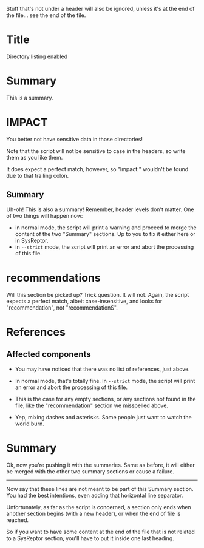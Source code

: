 
Stuff that's not under a header will also be ignored, unless it's at the end of the file... see the end of the file.

# Title
Directory listing enabled

# Summary
This is a summary.

# IMPACT
You better not have sensitive data in those directories!

Note that the script will not be sensitive to case in the headers, so write them as you like them. 

It does expect a perfect match, however, so "Impact:" wouldn't be found due to that trailing colon.

## Summary
Uh-oh! This is also a summary! Remember, header levels don't matter. One of two things will happen now:

- in normal mode, the script will print a warning and proceed to merge the content of the two "Summary" sections. Up to you to fix it either here or in SysReptor.
- in `--strict` mode, the script will print an error and abort the processing of this file.

# recommendations
Will this section be picked up? Trick question. It will not. Again, the script expects a perfect match, albeit case-insensitive, and looks for "recommendation", not "recommendationS".

# References

## Affected components
* You may have noticed that there was no list of references, just above.
- In normal mode, that's totally fine. In `--strict` mode, the script will print an error and abort the processing of this file.
* This is the case for any empty sections, or any sections not found in the file, like the "recommendation" section we misspelled above.
- Yep, mixing dashes and asterisks. Some people just want to watch the world burn.

# Summary
Ok, now you're pushing it with the summaries. Same as before, it will either be merged with the other two summary sections or cause a failure.

---
Now say that these lines are not meant to be part of this Summary section. You had the best intentions, even adding that horizontal line separator.

Unfortunately, as far as the script is concerned, a section only ends when another section begins (with a new header), or when the end of file is reached.

So if you want to have some content at the end of the file that is not related to a SysReptor section, you'll have to put it inside one last heading.
